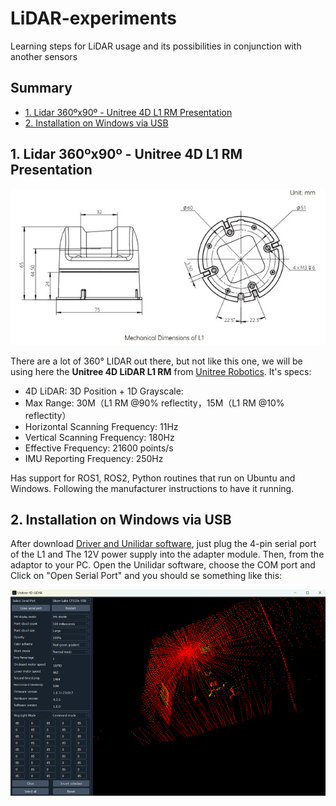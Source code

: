 # LiDAR-experiments
Learning steps for LiDAR usage and its possibilities in conjunction with another sensors

## Summary

* [1. Lidar 360ºx90º - Unitree 4D L1 RM Presentation](#section-1)
* [2. Installation on Windows via USB](#section-2)

## <a name="section-1"></a> 1. Lidar 360ºx90º - Unitree 4D L1 RM Presentation

<img src="imgs/ld1rm.jpeg">

There are a lot of 360° LIDAR out there, but not like this one, we will be using here the **Unitree 4D LiDAR L1 RM** from [Unitree Robotics](https://www.unitree.com/). It's specs:

- 4D LiDAR: 3D Position + 1D Grayscale:
- Max Range: 30M（L1 RM @90% reflectity，15M（L1 RM @10% reflectity）
- Horizontal Scanning Frequency: 11Hz
- Vertical Scanning Frequency: 180Hz
- Effective Frequency: 21600 points/s
- IMU Reporting Frequency: 250Hz

Has support for ROS1, ROS2, Python routines that run on Ubuntu and Windows. Following the manufacturer instructions to have it running. 

## <a name="section-2"></a> 2. Installation on Windows via USB

After download [Driver and Unilidar software](https://www.unitree.com/download), just plug the 4-pin serial port of the L1 and The 12V power supply into the adapter module. Then, from the adaptor to your PC. Open the Unilidar software, choose the COM port and Click on "Open Serial Port" and you should se something like this:

<img src="imgs/unilidar-software.png">

<!-- Pretty quick huh.  -->
